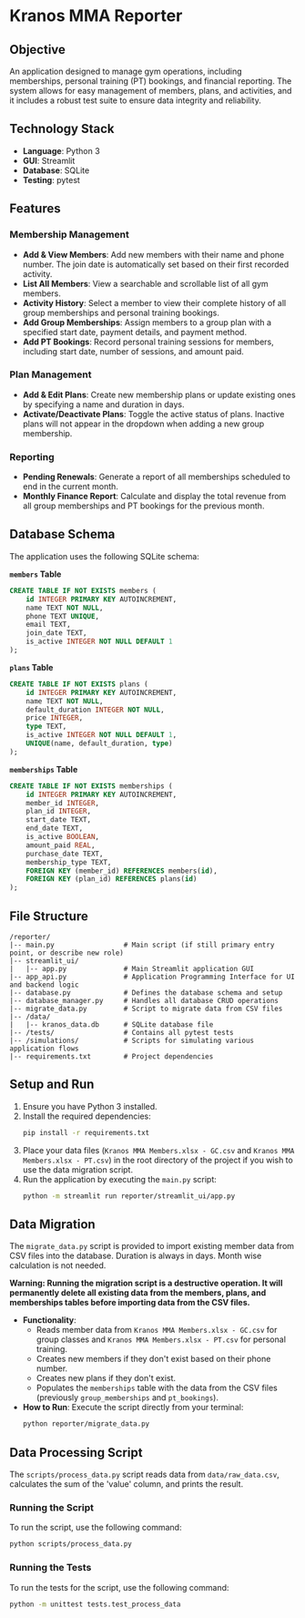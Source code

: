 # Kranos MMA Reporter

## Objective
An application designed to manage gym operations, including memberships, personal training (PT) bookings, and financial reporting. The system allows for easy management of members, plans, and activities, and it includes a robust test suite to ensure data integrity and reliability.

## Technology Stack
* **Language**: Python 3
* **GUI**: Streamlit
* **Database**: SQLite
* **Testing**: pytest

## Features

### Membership Management
* **Add & View Members**: Add new members with their name and phone number. The join date is automatically set based on their first recorded activity.
* **List All Members**: View a searchable and scrollable list of all gym members.
* **Activity History**: Select a member to view their complete history of all group memberships and personal training bookings.
* **Add Group Memberships**: Assign members to a group plan with a specified start date, payment details, and payment method.
* **Add PT Bookings**: Record personal training sessions for members, including start date, number of sessions, and amount paid.

### Plan Management
* **Add & Edit Plans**: Create new membership plans or update existing ones by specifying a name and duration in days.
* **Activate/Deactivate Plans**: Toggle the active status of plans. Inactive plans will not appear in the dropdown when adding a new group membership.

### Reporting
* **Pending Renewals**: Generate a report of all memberships scheduled to end in the current month.
* **Monthly Finance Report**: Calculate and display the total revenue from all group memberships and PT bookings for the previous month.

## Database Schema
The application uses the following SQLite schema:

**`members` Table**
```sql
CREATE TABLE IF NOT EXISTS members (
    id INTEGER PRIMARY KEY AUTOINCREMENT,
    name TEXT NOT NULL,
    phone TEXT UNIQUE,
    email TEXT,
    join_date TEXT,
    is_active INTEGER NOT NULL DEFAULT 1
);
```

**`plans` Table**
```sql
CREATE TABLE IF NOT EXISTS plans (
    id INTEGER PRIMARY KEY AUTOINCREMENT,
    name TEXT NOT NULL,
    default_duration INTEGER NOT NULL,
    price INTEGER,
    type TEXT,
    is_active INTEGER NOT NULL DEFAULT 1,
    UNIQUE(name, default_duration, type)
);
```

**`memberships` Table**
```sql
CREATE TABLE IF NOT EXISTS memberships (
    id INTEGER PRIMARY KEY AUTOINCREMENT,
    member_id INTEGER,
    plan_id INTEGER,
    start_date TEXT,
    end_date TEXT,
    is_active BOOLEAN,
    amount_paid REAL,
    purchase_date TEXT,
    membership_type TEXT,
    FOREIGN KEY (member_id) REFERENCES members(id),
    FOREIGN KEY (plan_id) REFERENCES plans(id)
);
```

## File Structure
```
/reporter/
|-- main.py                 # Main script (if still primary entry point, or describe new role)
|-- streamlit_ui/
|   |-- app.py              # Main Streamlit application GUI
|-- app_api.py              # Application Programming Interface for UI and backend logic
|-- database.py             # Defines the database schema and setup
|-- database_manager.py     # Handles all database CRUD operations
|-- migrate_data.py         # Script to migrate data from CSV files
|-- /data/
|   |-- kranos_data.db      # SQLite database file
|-- /tests/                 # Contains all pytest tests
|-- /simulations/           # Scripts for simulating various application flows
|-- requirements.txt        # Project dependencies
```

## Setup and Run
1.  Ensure you have Python 3 installed.
2.  Install the required dependencies:
    ```bash
    pip install -r requirements.txt
    ```
3.  Place your data files (`Kranos MMA Members.xlsx - GC.csv` and `Kranos MMA Members.xlsx - PT.csv`) in the root directory of the project if you wish to use the data migration script.
4.  Run the application by executing the `main.py` script:
    ```bash
    python -m streamlit run reporter/streamlit_ui/app.py
    ```

## Data Migration
The `migrate_data.py` script is provided to import existing member data from CSV files into the database. Duration is always in days. Month wise calculation is not needed.

**Warning: Running the migration script is a destructive operation. It will permanently delete all existing data from the members, plans, and memberships tables before importing data from the CSV files.**

* **Functionality**:
    * Reads member data from `Kranos MMA Members.xlsx - GC.csv` for group classes and `Kranos MMA Members.xlsx - PT.csv` for personal training.
    * Creates new members if they don't exist based on their phone number.
    * Creates new plans if they don't exist.
    * Populates the `memberships` table with the data from the CSV files (previously `group_memberships` and `pt_bookings`).
* **How to Run**:
    Execute the script directly from your terminal:
    ```bash
    python reporter/migrate_data.py
    ```

## Data Processing Script

The `scripts/process_data.py` script reads data from `data/raw_data.csv`, calculates the sum of the 'value' column, and prints the result.

### Running the Script

To run the script, use the following command:

```bash
python scripts/process_data.py
```

### Running the Tests

To run the tests for the script, use the following command:

```bash
python -m unittest tests.test_process_data
```
